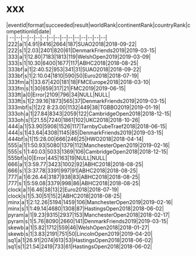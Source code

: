 # xxx


|eventId|format|succeeded|result|worldRank|continentRank|countryRank|competitionId|date|  
|	--|--|--|--|--|--|--|--|--|--|--|--|--|--|--|  
|222|a|1|4.91|9416|2664|187|SUAO2018|2018-09-22|  
|222|s|1|2.03|2401|820|61|DenmarkFriends2019|2019-03-15|  
|333|a|1|12.80|7183|1813|119|WelshOpen2019|2019-03-09|  
|333|s|1|10.30|6400|1677|117|ABHC2018|2018-08-25|  
|333bf|a|1|2:40.52|953|341|31|SUAO2018|2018-09-22|  
|333bf|s|1|2:10.04|1810|590|50|Euro2018|2018-07-19|  
|333fm|a|1|33.67|420|181|18|FMCEurope2018|2018-03-10|  
|333fm|s|1|30|659|317|21|FMC2019|2019-06-15|  
|333ft|a|0|Error|2109|796|34|NULL|NULL|  
|333ft|s|1|2:39.16|1873|565|37|DenmarkFriends2019|2019-03-15|  
|333mbf|s|1|2/2 8:23.00|1132|449|38|TGBBO2019|2019-01-19|  
|333oh|a|1|27.84|8343|2059|122|CambridgeOpen2018|2018-12-15|  
|333oh|s|1|21.55|7240|1861|102|UKC2018|2018-10-26|  
|444|a|1|53.90|5908|1526|117|TarnbyCubeTraef2018|2018-06-15|  
|444|s|1|43.64|4308|1145|85|DenmarkFriends2019|2019-03-15|  
|444bf|s|1|15:28.00|666|246|25|HWO2018|2018-04-14|  
|555|a|1|1:50.93|5080|1379|112|ManchesterOpen2019|2019-02-16|  
|555|s|1|1:40.03|5033|1369|106|CambridgeOpen2018|2018-12-15|  
|555bf|s|0|Error|445|163|19|NULL|NULL|  
|666|a|1|3:59.77|3423|1002|92|ABHC2018|2018-08-25|  
|666|s|1|3:37.78|3391|997|91|ABHC2018|2018-08-25|  
|777|a|1|6:26.44|3187|938|83|ABHC2018|2018-08-25|  
|777|s|1|5:59.08|3379|998|86|ABHC2018|2018-08-25|  
|clock|a|1|6.46|38|13|2|Euro2018|2018-07-19|  
|clock|s|1|5.30|51|15|2|ABHC2018|2018-08-25|  
|minx|a|1|2:12.26|5194|1459|106|ManchesterOpen2019|2019-02-16|  
|minx|s|1|1:49.14|4680|1308|87|HastingsOpen2018|2018-06-02|  
|pyram|a|1|9.23|9315|2937|153|ManchesterOpen2018|2018-02-17|  
|pyram|s|1|5.76|8090|2660|141|DenmarkFriends2019|2019-03-15|  
|skewb|a|1|5.82|1712|559|46|WelshOpen2018|2018-01-27|  
|skewb|s|1|3.83|2191|751|50|LincolnOpen2019|2019-04-20|  
|sq1|a|1|26.91|2074|613|53|HastingsOpen2018|2018-06-02|  
|sq1|s|1|21.54|2419|733|61|HastingsOpen2018|2018-06-02|  
